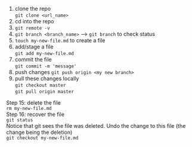 1. clone the repo    
```git clone <url_name>```     
2. cd into the repo   
3. ```git remote -v```
4. ```git branch <branch_name>```  --> ```git branch``` to check status    
5. ```touch my-new-file.md``` to create a file    
6. add/stage a file    
```git add my-new-file.md```     
7. commit the file     
```git commit -m 'message'```   
8. push changes
```git push origin <my new branch>```
9.  pull these changes locally    
```git checkout master```    
```git pull origin master```     

Step 15: delete the file    
```rm my-new-file.md ```   
Step 16: recover the file    
```git status```    
Notice that git sees the file was deleted. Undo the change to this file (the change being the deletion)     
```git checkout my-new-file.md```   

